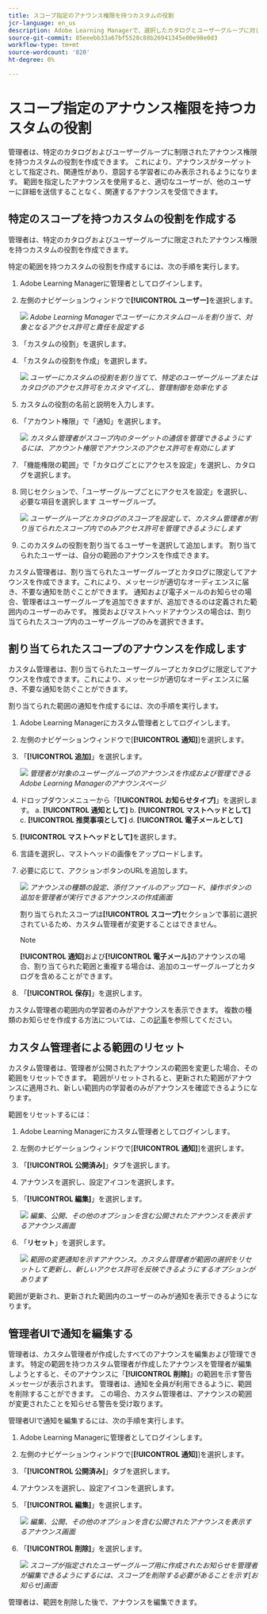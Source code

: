 ```yaml
---
title: スコープ指定のアナウンス権限を持つカスタムの役割
jcr-language: en_us
description: Adobe Learning Managerで、選択したカタログとユーザーグループに対してのみアナウンスを送信できるカスタムの役割を作成する方法について説明します。
source-git-commit: 85eeebb33a67bf5528c88b26941345e00e98e0d3
workflow-type: tm+mt
source-wordcount: '820'
ht-degree: 0%

---
```



# スコープ指定のアナウンス権限を持つカスタムの役割

管理者は、特定のカタログおよびユーザーグループに制限されたアナウンス権限を持つカスタムの役割を作成できます。 これにより、アナウンスがターゲットとして指定され、関連性があり、意図する学習者にのみ表示されるようになります。 範囲を指定したアナウンスを使用すると、適切なユーザーが、他のユーザーに詳細を送信することなく、関連するアナウンスを受信できます。

## 特定のスコープを持つカスタムの役割を作成する

管理者は、特定のカタログおよびユーザーグループに限定されたアナウンス権限を持つカスタムの役割を作成できます。

特定の範囲を持つカスタムの役割を作成するには、次の手順を実行します。

1. Adobe Learning Managerに管理者としてログインします。
2. 左側のナビゲーションウィンドウで&#x200B;**[!UICONTROL ユーザー]**&#x200B;を選択します。

   ![](assets/select-uses-admin.png)
   _Adobe Learning Managerでユーザーにカスタムロールを割り当て、対象となるアクセス許可と責任を設定する_

3. 「カスタムの役割」を選択します。
4. 「カスタムの役割を作成」を選択します。

   ![](assets/create-custom-roles.png)
   _ユーザーにカスタムの役割を割り当てて、特定のユーザーグループまたはカタログのアクセス許可をカスタマイズし、管理制御を効率化する_

5. カスタムの役割の名前と説明を入力します。
6. 「アカウント権限」で「通知」を選択します。

   ![](assets/select-announcement.png)
   _カスタム管理者がスコープ内のターゲットの通信を管理できるようにするには、アカウント権限でアナウンスのアクセス許可を有効にします_

7. 「機能権限の範囲」で「カタログごとにアクセスを設定」を選択し、カタログを選択します。
8. 同じセクションで、「ユーザーグループごとにアクセスを設定」を選択し、必要な項目を選択します
ユーザーグループ。

   ![](assets/select-scope-announcement.png)
   _ユーザーグループとカタログのスコープを設定して、カスタム管理者が割り当てられたスコープ内でのみアクセス許可を管理できるようにします_

9. このカスタムの役割を割り当てるユーザーを選択して追加します。 割り当てられたユーザーは、自分の範囲のアナウンスを作成できます。

カスタム管理者は、割り当てられたユーザーグループとカタログに限定してアナウンスを作成できます。これにより、メッセージが適切なオーディエンスに届き、不要な通知を防ぐことができます。 通知および電子メールのお知らせの場合、管理者はユーザーグループを追加できますが、追加できるのは定義された範囲内のユーザーのみです。 推奨およびマストヘッドアナウンスの場合は、割り当てられたスコープ内のユーザーグループのみを選択できます。

## 割り当てられたスコープのアナウンスを作成します

カスタム管理者は、割り当てられたユーザーグループとカタログに限定してアナウンスを作成できます。これにより、メッセージが適切なオーディエンスに届き、不要な通知を防ぐことができます。

割り当てられた範囲の通知を作成するには、次の手順を実行します。

1. Adobe Learning Managerにカスタム管理者としてログインします。
2. 左側のナビゲーションウィンドウで[**[!UICONTROL 通知]**]を選択します。
3. 「**[!UICONTROL 追加]**」を選択します。

   ![](/help/migrated/assets/create-add-announcement.png)
   _管理者が対象のユーザーグループのアナウンスを作成および管理できるAdobe Learning Managerのアナウンスページ_

4. ドロップダウンメニューから「**[!UICONTROL お知らせタイプ]**」を選択します。
a. **[!UICONTROL 通知として]**
b. **[!UICONTROL マストヘッドとして]**
c. **[!UICONTROL 推奨事項として]**
d. **[!UICONTROL 電子メールとして]**
5. **[!UICONTROL マストヘッドとして]**&#x200B;を選択します。
6. 言語を選択し、マストヘッドの画像をアップロードします。
7. 必要に応じて、アクションボタンのURLを追加します。

   ![](/help/migrated/assets/announcement-screen.png)
   _アナウンスの種類の設定、添付ファイルのアップロード、操作ボタンの追加を管理者が実行できるアナウンスの作成画面_

   割り当てられたスコープは&#x200B;**[!UICONTROL スコープ]**&#x200B;セクションで事前に選択されているため、カスタム管理者が変更することはできません。

   >[!NOTE]
   >
   >**[!UICONTROL 通知]**&#x200B;および&#x200B;**[!UICONTROL 電子メール]**&#x200B;のアナウンスの場合、割り当てられた範囲と重複する場合は、追加のユーザーグループとカタログを含めることができます。

8. 「**[!UICONTROL 保存]**」を選択します。

カスタム管理者の範囲内の学習者のみがアナウンスを表示できます。 複数の種類のお知らせを作成する方法については、この[記事](/help/migrated/administrators/feature-summary/announcements.md)を参照してください。

## カスタム管理者による範囲のリセット

カスタム管理者は、管理者が公開されたアナウンスの範囲を変更した場合、その範囲をリセットできます。 範囲がリセットされると、更新された範囲がアナウンスに適用され、新しい範囲内の学習者のみがアナウンスを確認できるようになります。

範囲をリセットするには：

1. Adobe Learning Managerにカスタム管理者としてログインします。
2. 左側のナビゲーションウィンドウで[**[!UICONTROL 通知]**]を選択します。
3. 「**[!UICONTROL 公開済み]**」タブを選択します。
4. アナウンスを選択し、設定アイコンを選択します。
5. 「**[!UICONTROL 編集]**」を選択します。

   ![](/help/migrated/assets/select-edit-published-announcement.png)
   _編集、公開、その他のオプションを含む公開されたアナウンスを表示するアナウンス画面_

6. 「**リセット**」を選択します。

   ![](/help/migrated/assets/reset-the-scope.png)
   _範囲の変更通知を示すアナウンス。カスタム管理者が範囲の選択をリセットして更新し、新しいアクセス許可を反映できるようにするオプションがあります_

範囲が更新され、更新された範囲内のユーザーのみが通知を表示できるようになります。

## 管理者UIで通知を編集する

管理者は、カスタム管理者が作成したすべてのアナウンスを編集および管理できます。 特定の範囲を持つカスタム管理者が作成したアナウンスを管理者が編集しようとすると、そのアナウンスに「**[!UICONTROL 削除]**」の範囲を示す警告メッセージが表示されます。 管理者は、通知を全員が利用できるように、範囲を削除することができます。 この場合、カスタム管理者は、アナウンスの範囲が変更されたことを知らせる警告を受け取ります。

管理者UIで通知を編集するには、次の手順を実行します。

1. Adobe Learning Managerに管理者としてログインします。
2. 左側のナビゲーションウィンドウで[**[!UICONTROL 通知]**]を選択します。
3. 「**[!UICONTROL 公開済み]**」タブを選択します。
4. アナウンスを選択し、設定アイコンを選択します。
5. 「**[!UICONTROL 編集]**」を選択します。

   ![](/help/migrated/assets/select-edit-published-announcement.png)
   _編集、公開、その他のオプションを含む公開されたアナウンスを表示するアナウンス画面_

6. 「**[!UICONTROL 削除]**」を選択します。

   ![](/help/migrated/assets/remove-the-scope.png)
   _スコープが指定されたユーザーグループ用に作成されたお知らせを管理者が編集できるようにするには、スコープを削除する必要があることを示す[お知らせ]画面_

管理者は、範囲を削除した後で、アナウンスを編集できます。
